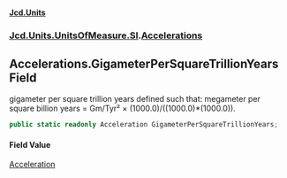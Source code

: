 #### [Jcd.Units](index 'index')
### [Jcd.Units.UnitsOfMeasure.SI](Jcd.Units.UnitsOfMeasure.SI 'Jcd.Units.UnitsOfMeasure.SI').[Accelerations](Accelerations 'Jcd.Units.UnitsOfMeasure.SI.Accelerations')

## Accelerations.GigameterPerSquareTrillionYears Field

gigameter per square trillion years defined such that: megameter per square billion years = Gm/Tyr² ×
(1000.0)/((1000.0)*(1000.0)).

```csharp
public static readonly Acceleration GigameterPerSquareTrillionYears;
```

#### Field Value
[Acceleration](Acceleration 'Jcd.Units.UnitTypes.Acceleration')